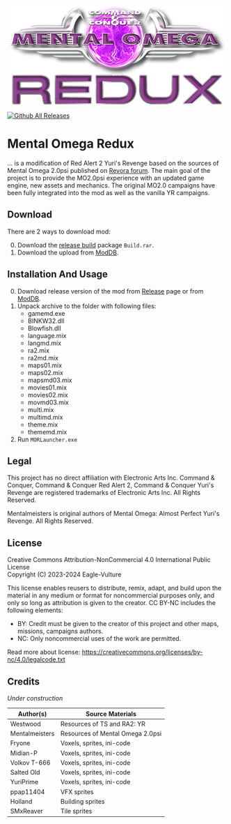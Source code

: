 <p align="center">
	<a href="https://github.com/Eagle-Vulture/MentalOmega2Redux">
		<img src="https://github.com/Eagle-Vulture/MentalOmega2Redux/blob/main/logo.png" alt="Mental Omega Redux Logo">
	</a>
</p>

[![Github All Releases](https://img.shields.io/github/downloads/Eagle-Vulture/MentalOmega2Redux/total.svg)](https://github.com/Eagle-Vulture/MentalOmega2Redux/releases)

# Mental Omega Redux

... is a modification of Red Alert 2 Yuri's Revenge based on the sources of Mental Omega 2.0psi published on [Revora forum](https://forums.revora.net/topic/85226-mo-20-resource-pack-download/). The main goal of the project is to provide the MO2.0psi experience with an updated game engine, new assets and mechanics. The original MO2.0 campaigns have been fully integrated into the mod as well as the vanilla YR campaigns.

## Download

There are 2 ways to download mod:

0. Download the [release build](https://github.com/Eagle-Vulture/MentalOmega2Redux/releases) package `Build.rar`.
1. Download the upload from [ModDB](https://www.moddb.com/games/cc-red-alert-yuris-revenge/addons/mental-omega-redux).

## Installation And Usage

0. Download release version of the mod from [Release](https://github.com/Eagle-Vulture/MentalOmega2Redux/releases) page or from [ModDB](https://www.moddb.com/games/cc-red-alert-yuris-revenge/addons/mental-omega-redux).
1. Unpack archive to the folder with following files:
   * gamemd.exe
   * BINKW32.dll
   * Blowfish.dll
   * language.mix
   * langmd.mix
   * ra2.mix
   * ra2md.mix
   * maps01.mix
   * maps02.mix
   * mapsmd03.mix
   * movies01.mix
   * movies02.mix
   * movmd03.mix
   * multi.mix
   * multimd.mix
   * theme.mix
   * thememd.mix
2. Run `MORLauncher.exe`

## Legal

This project has no direct affiliation with Electronic Arts Inc. Command & Conquer, Command & Conquer Red Alert 2, Command & Conquer Yuri's Revenge are registered trademarks of Electronic Arts Inc. All Rights Reserved.

Mentalmeisters is original authors of Mental Omega: Almost Perfect Yuri's Revenge. All Rights Reserved.

## License

Creative Commons Attribution-NonCommercial 4.0 International Public License<br/>
Copyright (C) 2023-2024 Eagle-Vulture

This license enables reusers to distribute, remix, adapt, and build upon the material in any medium or format for noncommercial purposes only, and only so long as attribution is given to the creator. CC BY-NC includes the following elements:

 * BY: Credit must be given to the creator of this project and other maps, missions, campaigns authors.
 * NC: Only noncommercial uses of the work are permitted.

Read more about license: https://creativecommons.org/licenses/by-nc/4.0/legalcode.txt

## Credits

*Under construction*

| Author(s)      | Source Materials                 |
| -------------- | -------------------------------- |
| Westwood       | Resources of TS and RA2: YR      |
| Mentalmeisters | Resources of Mental Omega 2.0psi |
| Fryone         | Voxels, sprites, ini-code        |
| Midian-P       | Voxels, sprites, ini-code        |
| Volkov T-666   | Voxels, sprites, ini-code        |
| Salted Old     | Voxels, sprites, ini-code        |
| YuriPrime      | Voxels, sprites, ini-code        |
| ppap11404      | VFX sprites                      |
| Holland        | Building sprites                 |
| SMxReaver      | Tile sprites                     |